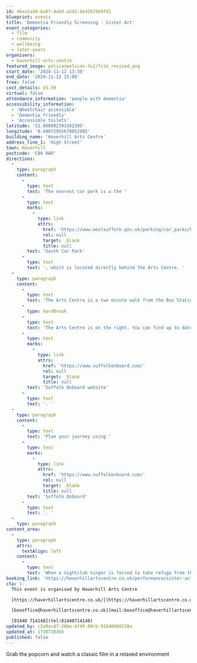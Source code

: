 ```yaml
---
id: 46ea1a34-6a67-4a0d-a242-4e42670e9fd1
blueprint: events
title: 'Dementia Friendly Screening - Sister Act'
event_categories:
  - film
  - community
  - wellbeing
  - later-years
organisers:
  - haverhill-arts-centre
featured_image: pelicanpelican-3x2/film_resized.png
start_date: '2024-11-12 13:30'
end_date: '2024-11-12 15:00'
free: false
cost_details: £5.50
virtual: false
attendance_information: 'people with dementia'
accessibility_information:
  - 'Wheelchair accessible'
  - 'Dementia friendly'
  - 'Accessible toilets'
latitude: '52.080992393382395'
longitude: '0.44072955678052805'
building_name: 'Haverhill Arts Centre'
address_line_1: 'High Street'
town: Haverhill
postcode: 'CB9 8AR'
directions:
  -
    type: paragraph
    content:
      -
        type: text
        text: 'The nearest car park is a the '
      -
        type: text
        marks:
          -
            type: link
            attrs:
              href: 'https://www.westsuffolk.gov.uk/parking/car_parks/haverhill-car-parks.cfm'
              rel: null
              target: _blank
              title: null
        text: 'South Car Park'
      -
        type: text
        text: ', which is located directly behind the Arts Centre. '
  -
    type: paragraph
    content:
      -
        type: text
        text: 'The Arts Centre is a two minute walk from the Bus Station on Jubilee Walk. Head for the High Street and turn left.'
      -
        type: hardBreak
      -
        type: text
        text: 'The Arts Centre is on the right. You can find up to date bus times on the '
      -
        type: text
        marks:
          -
            type: link
            attrs:
              href: 'https://www.suffolkonboard.com/'
              rel: null
              target: _blank
              title: null
        text: 'Suffolk Onboard website'
      -
        type: text
        text: '. '
  -
    type: paragraph
    content:
      -
        type: text
        text: 'Plan your journey using '
      -
        type: text
        marks:
          -
            type: link
            attrs:
              href: 'https://www.suffolkonboard.com/'
              rel: null
              target: _blank
              title: null
        text: 'Suffolk Onboard'
      -
        type: text
        text: '. '
  -
    type: paragraph
content_area:
  -
    type: paragraph
    attrs:
      textAlign: left
    content:
      -
        type: text
        text: 'When a nightclub singer is forced to take refuge from the mob in a convent, she ends up turning the convent choir into a soulful chorus complete with a Motown repertoire, until the sudden celebrity of the choir jeopardizes her identity. Starring Whoopi Goldberg, Maggie Smith, Harvey Keitel and Bill Nunn.'
booking_link: 'https://haverhillartscentre.co.uk/performance/sister-act/'
cta: |-
  This event is organised by Haverhill Arts Centre

  [https://haverhillartscentre.co.uk/](https://haverhillartscentre.co.uk/) 

  [boxoffice@haverhillartscentre.co.uk](mail:boxoffice@haverhillartscentre.co.uk)

  [01440 714140](tel:01440714140)
updated_by: c2a9acd7-26be-4f49-89cb-918d0960210a
updated_at: 1730738366
published: false
---
```

Grab the popcorn and watch a classic film in a relaxed environment